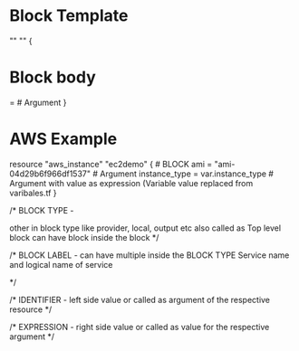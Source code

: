 
# Block Template


<BLOCK TYPE> "<BLOCK LABEL>" "<BLOCK LABEL>"   {
   # Block body
   <IDENTIFIER> = <EXPRESSION> # Argument
 }


# AWS Example
resource "aws_instance" "ec2demo" {       # BLOCK
  ami           = "ami-04d29b6f966df1537" # Argument
  instance_type = var.instance_type       # Argument with value as expression (Variable value replaced from varibales.tf
}



/*
BLOCK TYPE -

other in block type like provider, local, output etc
also called as Top level block 
can have block inside the block 
*/


/*
BLOCK LABEL - 
can have multiple inside the BLOCK TYPE
Service name and logical name of service 

*/

/*
IDENTIFIER - 
left side value or called as argument of the respective resource
*/


/*
EXPRESSION - 
right side value or called as value for the respective argument
*/



